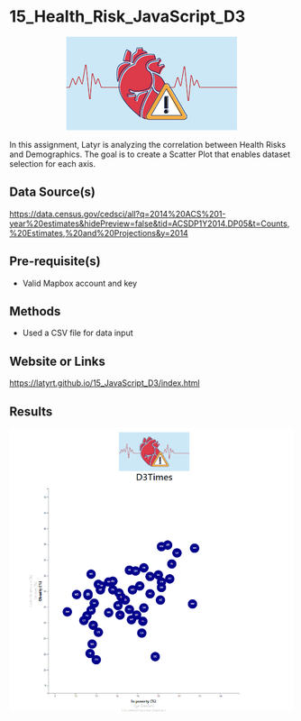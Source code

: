 # 15_Health_Risk_JavaScript_D3 

<p align="center">
  <img src="healthRiskImage.png">
</p>

In this assignment, Latyr is analyzing the correlation between Health Risks and Demographics. The goal is to create a Scatter Plot that enables dataset selection for each axis.

## Data Source(s)
https://data.census.gov/cedsci/all?q=2014%20ACS%201-year%20estimates&hidePreview=false&tid=ACSDP1Y2014.DP05&t=Counts,%20Estimates,%20and%20Projections&y=2014

## Pre-requisite(s)
* Valid Mapbox account and key

## Methods
* Used a CSV file for data input

## Website or Links
https://latyrt.github.io/15_JavaScript_D3/index.html

## Results
![GitHub Logo](Chart.png)


